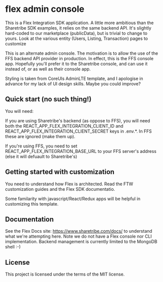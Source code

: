 # flex admin console

This is a Flex Integration SDK application. A little more ambitious than the Sharetribe SDK examples, it relies on the same backend API. It's slightly hard-coded to our marketplace (publicData), but is trivial to change to yours. Look at the various entity (Users, Listing, Transaction) pages to customize

This is an alternate admin console. The motivation is to allow the use of the FFS backend API provider in production. In effect, this is the FFS console app. Hopefully you'll prefer it to the Sharetribe console, and can use it instead of, or as well as their console app.

Styling is taken from CoreUIs AdminLTE template, and I apologise in advance for my lack of UI design skills. Maybe you could improve?

## Quick start (no such thing!)

You will need:

If you are using Sharetribe's backend (as oppose to FFS), you will need both the REACT_APP_FLEX_INTEGRATION_CLIENT_ID and REACT_APP_FLEX_INTEGRATION_CLIENT_SECRET keys in .env.*. In FFS these are ignored (make them up).

If you're using FFS, you need to set REACT_APP_FLEX_INTEGRATION_BASE_URL to your FFS server's address (else it will defuault to Sharetribe's)

## Getting started with customization

You need to understand how Flex is architected. Read the FTW customization guides and the Flex SDK documentatio. 

Some familarity with javascript/React/Redux apps will be helpful in customizing this  template.

## Documentation

See the Flex Docs site: https://www.sharetribe.com/docs/ to understand what we're attempting here. Note we do not have a Flex console nor CLI implementation. Backend management is currently limited to the MongoDB shell :-)

## License

This project is licensed under the terms of the MIT license.

